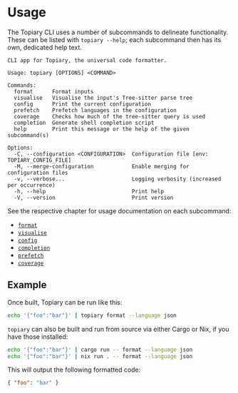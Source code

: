 # Usage

The Topiary CLI uses a number of subcommands to delineate functionality.
These can be listed with `topiary --help`; each subcommand then has its
own, dedicated help text.

<!-- DO NOT REMOVE THE "usage:{start,end}" COMMENTS -->
<!-- usage:start -->
```
CLI app for Topiary, the universal code formatter.

Usage: topiary [OPTIONS] <COMMAND>

Commands:
  format      Format inputs
  visualise   Visualise the input's Tree-sitter parse tree
  config      Print the current configuration
  prefetch    Prefetch languages in the configuration
  coverage    Checks how much of the tree-sitter query is used
  completion  Generate shell completion script
  help        Print this message or the help of the given subcommand(s)

Options:
  -C, --configuration <CONFIGURATION>  Configuration file [env: TOPIARY_CONFIG_FILE]
  -M, --merge-configuration            Enable merging for configuration files
  -v, --verbose...                     Logging verbosity (increased per occurrence)
  -h, --help                           Print help
  -V, --version                        Print version
```
<!-- usage:end -->

See the respective chapter for usage documentation on each subcommand:

- [`format`](format.md)
- [`visualise`](visualise.md)
- [`config`](config.md)
- [`completion`](completion.md)
- [`prefetch`](prefetch.md)
- [`coverage`](coverage.md)

## Example

Once built, Topiary can be run like this:

```bash
echo '{"foo":"bar"}' | topiary format --language json
```

`topiary` can also be built and run from source via either Cargo or Nix,
if you have those installed:

```bash
echo '{"foo":"bar"}' | cargo run -- format --language json
echo '{"foo":"bar"}' | nix run . -- format --language json
```

This will output the following formatted code:

```json
{ "foo": "bar" }
```
